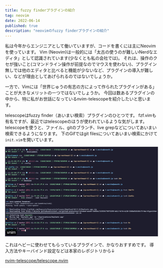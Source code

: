 ```yaml
---
title: fuzzy finderプラグインの紹介
tag: neovim
date: 2022-06-14
published: true
description: "neovimのfuzzy finderプラグインの紹介"
---
```


私は今年からエンジニアとして働いていますが、コードを書くには主にNeovimを使っています。
Vim (Neovim)は一般的には「太古の使うのが難しいNerdなエディタ」として認識されています(少なくとも私の会社では)。
それは、操作のクセが強いこと(コマンドライン操作が前提なのでマウスを使わない)、プラグイン無しでは他のエディタと比べると機能が少ないなど、プラグインの導入が難しい、などが理由としてあげられるのではないでしょうか。

一方で、Vimには「世界じゅうの有志の方によって作られたプラグインがある」ことが大きなメリットの一つではないでしょうか。
今回は数あるプラグインの中から、特に私がお世話になっているnvim-telescopeを紹介したいと思います。

telescopeはfuzzy finder（あいまい検索）プラグインのひとつです。
fzf.vimも有名ですが、最近ではtelescopeのほうが使われているような気がします。
telescopeを使うと、ファイル、gitのブランチ、live grepなどについてあいまい検索できるようになります。
下のGifではgit filesについてあいまい検索にかけて```init.vim```を開いています。

![telescope-demo](./images/telescope.gif)

これはヘビーに使わせてもらっているプラグインで、かなりおすすめです。
導入方法やキーバインド設定などは本家のレポジトリから↓

[nvim-telescope/telescope.nvim](https://github.com/nvim-telescope/telescope.nvim)

